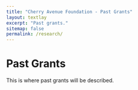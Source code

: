 ```yaml
---
title: "Cherry Avenue Foundation - Past Grants"
layout: textlay
excerpt: "Past grants."
sitemap: false
permalink: /research/
---
```


# Past Grants

This is where past grants will be described.

